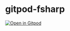 # gitpod-fsharp

[![Open in Gitpod](https://gitpod.io/button/open-in-gitpod.svg)]([https://gitpod.io/#https://github.com/MangelMaxime/template-gitpod-fable-4-vite-react](https://gitpod.io/#https://github.com/Darkle/gitpod-fsharp))
